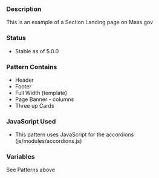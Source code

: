### Description
This is an example of a Section Landing page on Mass.gov

### Status
* Stable as of 5.0.0

### Pattern Contains
* Header
* Footer
* Full Width (template)
* Page Banner - columns
* Three up Cards

### JavaScript Used
* This pattern uses JavaScript for the accordions (js/modules/accordions.js)

### Variables
See Patterns above
